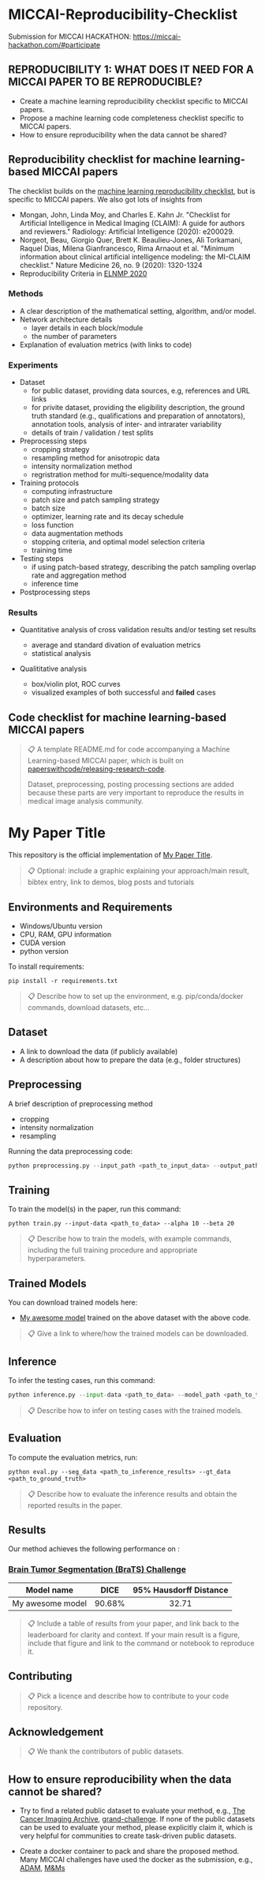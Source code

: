 # MICCAI-Reproducibility-Checklist
Submission for MICCAI HACKATHON: https://miccai-hackathon.com/#participate

## REPRODUCIBILITY 1: WHAT DOES IT NEED FOR A MICCAI PAPER TO BE REPRODUCIBLE?
- Create a machine learning reproducibility checklist specific to MICCAI papers.
- Propose a machine learning code completeness checklist specific to MICCAI papers.
- How to ensure reproducibility when the data cannot be shared?

## Reproducibility checklist for machine learning-based MICCAI papers

The checklist builds on the [machine learning reproducibility checklist](https://www.cs.mcgill.ca/~jpineau/ReproducibilityChecklist.pdf), but is specific to MICCAI papers.
We also got lots of insights from

- Mongan, John, Linda Moy, and Charles E. Kahn Jr. "Checklist for Artificial Intelligence in Medical Imaging (CLAIM): A guide for authors and reviewers." Radiology: Artificial Intelligence (2020): e200029.
- Norgeot, Beau, Giorgio Quer, Brett K. Beaulieu-Jones, Ali Torkamani, Raquel Dias, Milena Gianfrancesco, Rima Arnaout et al. "Minimum information about clinical artificial intelligence modeling: the MI-CLAIM checklist." Nature Medicine 26, no. 9 (2020): 1320-1324
- Reproducibility Criteria in [ELNMP 2020](https://2020.emnlp.org/call-for-papers)

### Methods

- A clear description of the mathematical setting, algorithm, and/or model.
- Network architecture details
    - layer details in each block/module
    - the number of parameters
- Explanation of evaluation metrics (with links to code)

### Experiments

- Dataset
    - for public dataset, providing data sources, e.g, references and URL links
    - for privite dataset, providing the eligibility description, the ground truth standard (e.g., qualifications and preparation of annotators), annotation tools, analysis of inter- and intrarater variability
    - details of train / validation / test splits
- Preprocessing steps
    - cropping strategy
    - resampling method for anisotropic data
    - intensity normalization method
    - regristration method for multi-sequence/modality data
- Training protocols
    - computing infrastructure
    - patch size and patch sampling strategy
    - batch size
    - optimizer, learning rate and its decay schedule 
    - loss function 
    - data augmentation methods
    - stopping criteria, and optimal model selection criteria
    - training time
- Testing steps
    - if using patch-based strategy, describing the patch sampling overlap rate and aggregation method
    - inference time
- Postprocessing steps

### Results
- Quantitative analysis of cross validation results and/or testing set results
    - average and standard divation of evaluation metrics
    - statistical analysis

- Qualititative analysis
    - box/violin plot, ROC curves
    - visualized examples of both successful and **failed** cases


## Code checklist for machine learning-based MICCAI papers
>📋  A template README.md for code accompanying a Machine Learning-based MICCAI paper, which is built on [paperswithcode/releasing-research-code](https://github.com/paperswithcode/releasing-research-code).
>
>Dataset, preprocessing, posting processing sections are added because these parts are very important to reproduce the results in medical image analysis community.

# My Paper Title

This repository is the official implementation of [My Paper Title](TBA). 

>📋  Optional: include a graphic explaining your approach/main result, bibtex entry, link to demos, blog posts and tutorials



## Environments and Requirements

- Windows/Ubuntu version
- CPU, RAM, GPU information
- CUDA version
- python version

To install requirements:

```setup
pip install -r requirements.txt
```

>📋  Describe how to set up the environment, e.g. pip/conda/docker commands, download datasets, etc...



## Dataset

- A link to download the data (if publicly available)
- A description about how to prepare the data (e.g., folder structures)

## Preprocessing

A brief description of preprocessing method

- cropping
- intensity normalization
- resampling

Running the data preprocessing code:

```python
python preprocessing.py --input_path <path_to_input_data> --output_path <path_to_output_data>
```

## Training

To train the model(s) in the paper, run this command:

```train
python train.py --input-data <path_to_data> --alpha 10 --beta 20
```

>📋  Describe how to train the models, with example commands, including the full training procedure and appropriate hyperparameters.



## Trained Models

You can download trained models here:

- [My awesome model](https://drive.google.com/mymodel.pth) trained on the above dataset with the above code. 

>📋  Give a link to where/how the trained models can be downloaded.



## Inference

To infer the testing cases, run this command:

```python
python inference.py --input-data <path_to_data> --model_path <path_to_trained_model> --output_path <path_to_output_data>
```

> 📋  Describe how to infer on testing cases with the trained models.



## Evaluation

To compute the evaluation metrics, run:

```eval
python eval.py --seg_data <path_to_inference_results> --gt_data <path_to_ground_truth>
```

>📋  Describe how to evaluate the inference results and obtain the reported results in the paper.



## Results

Our method achieves the following performance on :

### [Brain Tumor Segmentation (BraTS) Challenge](https://www.med.upenn.edu/cbica/brats2020/)

| Model name       |  DICE  | 95% Hausdorff Distance |
| ---------------- | :----: | :--------------------: |
| My awesome model | 90.68% |         32.71          |

>📋  Include a table of results from your paper, and link back to the leaderboard for clarity and context. If your main result is a figure, include that figure and link to the command or notebook to reproduce it. 


## Contributing

>📋  Pick a licence and describe how to contribute to your code repository. 

## Acknowledgement

> 📋  We thank the contributors of public datasets. 


## How to ensure reproducibility when the data cannot be shared?

- Try to find a related public dataset to evaluate your method, e.g., [The Cancer Imaging Archive](https://www.cancerimagingarchive.net/), [grand-challenge](https://grand-challenge.org/challenges/). If none of the public datasets can be used to evaluate your method, please explicitly claim it, which is very helpful for communities to create task-driven public datasets.

- Create a docker container to pack and share the proposed method. Many MICCAI challenges have used the docker as the submission, e.g., [ADAM](http://adam.isi.uu.nl/methods/submit/), [M&Ms](https://www.ub.edu/mnms/)

